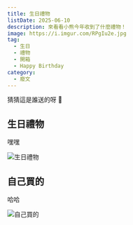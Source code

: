 ```yaml
---
title: 生日禮物
listDate: 2025-06-10
description: 來看看小熊今年收到了什麼禮物！
image: https://i.imgur.com/RPgIu2e.jpg
tag:
  - 生日
  - 禮物
  - 開箱
  - Happy Birthday
category:
  - 廢文
---
```


猜猜這是誰送的呀 🤗

## 生日禮物

嘿嘿

![生日禮物](https://i.imgur.com/RPgIu2e.jpg)

## 自己買的

哈哈

![自己買的](https://i.imgur.com/Rbi6ZUF.jpg)
